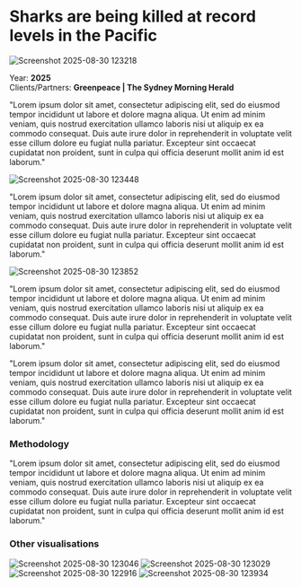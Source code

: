 # Sharks are being killed at record levels in the Pacific

![Screenshot 2025-08-30 123218](https://github.com/user-attachments/assets/98c89490-b3ed-40ef-8ea2-72bf6426c553)

Year: <b>2025</b><br>Clients/Partners: <b>Greenpeace | The Sydney Morning Herald</b>

"Lorem ipsum dolor sit amet, consectetur adipiscing elit, sed do eiusmod tempor incididunt ut labore et dolore magna aliqua. Ut enim ad minim veniam, quis nostrud exercitation ullamco laboris nisi ut aliquip ex ea commodo consequat. Duis aute irure dolor in reprehenderit in voluptate velit esse cillum dolore eu fugiat nulla pariatur. Excepteur sint occaecat cupidatat non proident, sunt in culpa qui officia deserunt mollit anim id est laborum."

![Screenshot 2025-08-30 123448](https://github.com/user-attachments/assets/f3395ada-5b00-4f3f-8e1d-0522818a46fe)

"Lorem ipsum dolor sit amet, consectetur adipiscing elit, sed do eiusmod tempor incididunt ut labore et dolore magna aliqua. Ut enim ad minim veniam, quis nostrud exercitation ullamco laboris nisi ut aliquip ex ea commodo consequat. Duis aute irure dolor in reprehenderit in voluptate velit esse cillum dolore eu fugiat nulla pariatur. Excepteur sint occaecat cupidatat non proident, sunt in culpa qui officia deserunt mollit anim id est laborum."

![Screenshot 2025-08-30 123852](https://github.com/user-attachments/assets/445e2bed-8653-45a9-ae8b-85eef470cb58)

"Lorem ipsum dolor sit amet, consectetur adipiscing elit, sed do eiusmod tempor incididunt ut labore et dolore magna aliqua. Ut enim ad minim veniam, quis nostrud exercitation ullamco laboris nisi ut aliquip ex ea commodo consequat. Duis aute irure dolor in reprehenderit in voluptate velit esse cillum dolore eu fugiat nulla pariatur. Excepteur sint occaecat cupidatat non proident, sunt in culpa qui officia deserunt mollit anim id est laborum."

"Lorem ipsum dolor sit amet, consectetur adipiscing elit, sed do eiusmod tempor incididunt ut labore et dolore magna aliqua. Ut enim ad minim veniam, quis nostrud exercitation ullamco laboris nisi ut aliquip ex ea commodo consequat. Duis aute irure dolor in reprehenderit in voluptate velit esse cillum dolore eu fugiat nulla pariatur. Excepteur sint occaecat cupidatat non proident, sunt in culpa qui officia deserunt mollit anim id est laborum."

### Methodology
"Lorem ipsum dolor sit amet, consectetur adipiscing elit, sed do eiusmod tempor incididunt ut labore et dolore magna aliqua. Ut enim ad minim veniam, quis nostrud exercitation ullamco laboris nisi ut aliquip ex ea commodo consequat. Duis aute irure dolor in reprehenderit in voluptate velit esse cillum dolore eu fugiat nulla pariatur. Excepteur sint occaecat cupidatat non proident, sunt in culpa qui officia deserunt mollit anim id est laborum."

### Other visualisations

![Screenshot 2025-08-30 123046](https://github.com/user-attachments/assets/63716f90-54e8-403f-ade5-5666216139d0)
![Screenshot 2025-08-30 123029](https://github.com/user-attachments/assets/a2703bfd-f75c-4f1b-ae00-21e267a6845a)
![Screenshot 2025-08-30 122916](https://github.com/user-attachments/assets/96a5a907-3bbe-4b74-8016-e22e5e3c472d)
![Screenshot 2025-08-30 123934](https://github.com/user-attachments/assets/87a52f09-87ff-436d-b20e-c88965d28ad6)
